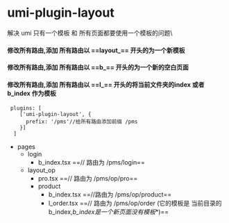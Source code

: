 # umi-plugin-layout
解决 umi 只有一个模板 和 所有页面都要使用一个模板的问题\
#### 修改所有路由,添加 所有路由以 ==layout_== 开头的为一个新模板
#### 修改所有路由,添加 所有路由以 ==b_== 开头的为一个新的空白页面
#### 修改所有路由,添加 所有路由以 ==l_== 开头的将当前文件夹的index 或者 b_index 作为模板

```
 plugins: [
    ['umi-plugin-layout', {
      prefix: '/pms'//给所有路由添加前缀 /pms
    }]
  ]
```
- pages 
    -  login
        -   b_index.tsx  ==// 路由为 /pms/login==
    -  layout_op
        -   pro.tsx ==// 路由为 /pms/op/pro==
        -   product
            -   b_index.tsx     ==//路由为  /pms/op/product==
            -   l_order.tsx  ==// 路由为 /pms/op/order (它的模板是 当前目录的b_index,*b_index是一个新页面没有模板**)==